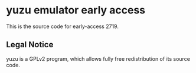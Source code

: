 yuzu emulator early access
=============

This is the source code for early-access 2719.

## Legal Notice

yuzu is a GPLv2 program, which allows fully free redistribution of its source code.